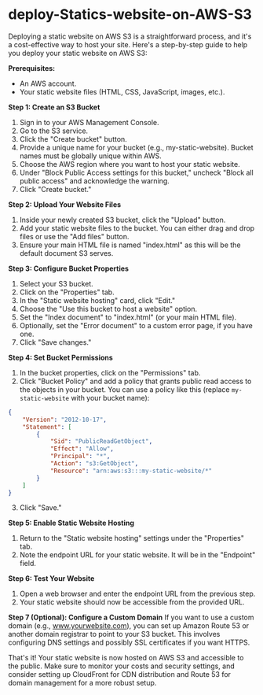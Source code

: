 # deploy-Statics-website-on-AWS-S3


Deploying a static website on AWS S3 is a straightforward process, and it's a cost-effective way to host your site. Here's a step-by-step guide to help you deploy your static website on AWS S3:

**Prerequisites:**
- An AWS account.
- Your static website files (HTML, CSS, JavaScript, images, etc.).

**Step 1: Create an S3 Bucket**
1. Sign in to your AWS Management Console.
2. Go to the S3 service.
3. Click the "Create bucket" button.
4. Provide a unique name for your bucket (e.g., my-static-website). Bucket names must be globally unique within AWS.
5. Choose the AWS region where you want to host your static website.
6. Under "Block Public Access settings for this bucket," uncheck "Block all public access" and acknowledge the warning.
7. Click "Create bucket."

**Step 2: Upload Your Website Files**
1. Inside your newly created S3 bucket, click the "Upload" button.
2. Add your static website files to the bucket. You can either drag and drop files or use the "Add files" button.
3. Ensure your main HTML file is named "index.html" as this will be the default document S3 serves.

**Step 3: Configure Bucket Properties**
1. Select your S3 bucket.
2. Click on the "Properties" tab.
3. In the "Static website hosting" card, click "Edit."
4. Choose the "Use this bucket to host a website" option.
5. Set the "Index document" to "index.html" (or your main HTML file).
6. Optionally, set the "Error document" to a custom error page, if you have one.
7. Click "Save changes."

**Step 4: Set Bucket Permissions**
1. In the bucket properties, click on the "Permissions" tab.
2. Click "Bucket Policy" and add a policy that grants public read access to the objects in your bucket. You can use a policy like this (replace `my-static-website` with your bucket name):

```json
{
    "Version": "2012-10-17",
    "Statement": [
        {
            "Sid": "PublicReadGetObject",
            "Effect": "Allow",
            "Principal": "*",
            "Action": "s3:GetObject",
            "Resource": "arn:aws:s3:::my-static-website/*"
        }
    ]
}
```

3. Click "Save."

**Step 5: Enable Static Website Hosting**
1. Return to the "Static website hosting" settings under the "Properties" tab.
2. Note the endpoint URL for your static website. It will be in the "Endpoint" field.

**Step 6: Test Your Website**
1. Open a web browser and enter the endpoint URL from the previous step.
2. Your static website should now be accessible from the provided URL.

**Step 7 (Optional): Configure a Custom Domain**
If you want to use a custom domain (e.g., www.yourwebsite.com), you can set up Amazon Route 53 or another domain registrar to point to your S3 bucket. This involves configuring DNS settings and possibly SSL certificates if you want HTTPS.

That's it! Your static website is now hosted on AWS S3 and accessible to the public. Make sure to monitor your costs and security settings, and consider setting up CloudFront for CDN distribution and Route 53 for domain management for a more robust setup.
